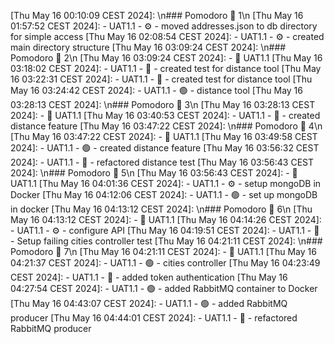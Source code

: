 [Thu May 16 00:10:09 CEST 2024]:  \n### Pomodoro 🍅 1\n
[Thu May 16 01:57:52 CEST 2024]:    - UAT1.1 -  ⚙ - moved addresses.json to db directory for simple access
[Thu May 16 02:08:54 CEST 2024]:    - UAT1.1 -  ⚙ - created main directory structure
[Thu May 16 03:09:24 CEST 2024]:  \n### Pomodoro 🍅 2\n
[Thu May 16 03:09:24 CEST 2024]:  - 🚧 UAT1.1
[Thu May 16 03:18:02 CEST 2024]:    - UAT1.1 -  🔴 - created test for distance tool
[Thu May 16 03:22:31 CEST 2024]:    - UAT1.1 -  🔴 - created test for distance tool
[Thu May 16 03:24:42 CEST 2024]:    - UAT1.1 -  🟢 - distance tool
[Thu May 16 03:28:13 CEST 2024]:  \n### Pomodoro 🍅 3\n
[Thu May 16 03:28:13 CEST 2024]:  - 🚧 UAT1.1
[Thu May 16 03:40:53 CEST 2024]:    - UAT1.1 -  🔴 - created distance feature
[Thu May 16 03:47:22 CEST 2024]:  \n### Pomodoro 🍅 4\n
[Thu May 16 03:47:22 CEST 2024]:  - 🚧 UAT1.1
[Thu May 16 03:49:58 CEST 2024]:    - UAT1.1 -  🟢 - created distance feature
[Thu May 16 03:56:32 CEST 2024]:    - UAT1.1 -  🔨 - refactored distance test
[Thu May 16 03:56:43 CEST 2024]:  \n### Pomodoro 🍅 5\n
[Thu May 16 03:56:43 CEST 2024]:  - 🚧 UAT1.1
[Thu May 16 04:01:36 CEST 2024]:    - UAT1.1 -  ⚙ - setup mongoDB in Docker
[Thu May 16 04:12:06 CEST 2024]:    - UAT1.1 -  🟢 - set up mongoDB in docker
[Thu May 16 04:13:12 CEST 2024]:  \n### Pomodoro 🍅 6\n
[Thu May 16 04:13:12 CEST 2024]:  - 🚧 UAT1.1
[Thu May 16 04:14:26 CEST 2024]:    - UAT1.1 -  ⚙ - configure API
[Thu May 16 04:19:51 CEST 2024]:    - UAT1.1 -  🔴 - Setup failing cities controller test
[Thu May 16 04:21:11 CEST 2024]:  \n### Pomodoro 🍅 7\n
[Thu May 16 04:21:11 CEST 2024]:  - 🚧 UAT1.1
[Thu May 16 04:21:37 CEST 2024]:    - UAT1.1 -  🟢 - cities controller
[Thu May 16 04:23:49 CEST 2024]:    - UAT1.1 -  🔴 - added token authentication
[Thu May 16 04:27:54 CEST 2024]:    - UAT1.1 -  🟢 - added RabbitMQ container to Docker
[Thu May 16 04:43:07 CEST 2024]:    - UAT1.1 -  🟢 - added RabbitMQ producer
[Thu May 16 04:44:01 CEST 2024]:    - UAT1.1 -  🔨 - refactored RabbitMQ producer
